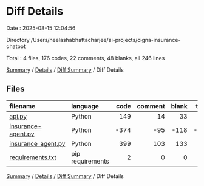 # Diff Details

Date : 2025-08-15 12:04:56

Directory /Users/neelashabhattacharjee/ai-projects/cigna-insurance-chatbot

Total : 4 files,  176 codes, 22 comments, 48 blanks, all 246 lines

[Summary](results.md) / [Details](details.md) / [Diff Summary](diff.md) / Diff Details

## Files
| filename | language | code | comment | blank | total |
| :--- | :--- | ---: | ---: | ---: | ---: |
| [api.py](/api.py) | Python | 149 | 14 | 33 | 196 |
| [insurance-agent.py](/insurance-agent.py) | Python | -374 | -95 | -118 | -587 |
| [insurance_agent.py](/insurance_agent.py) | Python | 399 | 103 | 133 | 635 |
| [requirements.txt](/requirements.txt) | pip requirements | 2 | 0 | 0 | 2 |

[Summary](results.md) / [Details](details.md) / [Diff Summary](diff.md) / Diff Details